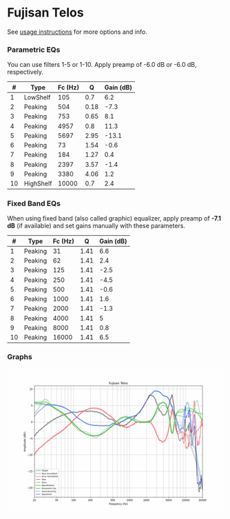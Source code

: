 # Fujisan Telos
See [usage instructions](https://github.com/jaakkopasanen/AutoEq#usage) for more options and info.

### Parametric EQs
You can use filters 1-5 or 1-10. Apply preamp of -6.0 dB or -6.0 dB, respectively.

|   # | Type      |   Fc (Hz) |    Q |   Gain (dB) |
|-----|-----------|-----------|------|-------------|
|   1 | LowShelf  |       105 | 0.7  |         6.2 |
|   2 | Peaking   |       504 | 0.18 |        -7.3 |
|   3 | Peaking   |       753 | 0.65 |         8.1 |
|   4 | Peaking   |      4957 | 0.8  |        11.3 |
|   5 | Peaking   |      5697 | 2.95 |       -13.1 |
|   6 | Peaking   |        73 | 1.54 |        -0.6 |
|   7 | Peaking   |       184 | 1.27 |         0.4 |
|   8 | Peaking   |      2397 | 3.57 |        -1.4 |
|   9 | Peaking   |      3380 | 4.06 |         1.2 |
|  10 | HighShelf |     10000 | 0.7  |         2.4 |

### Fixed Band EQs
When using fixed band (also called graphic) equalizer, apply preamp of **-7.1 dB** (if available) and set gains manually with these parameters.

|   # | Type    |   Fc (Hz) |    Q |   Gain (dB) |
|-----|---------|-----------|------|-------------|
|   1 | Peaking |        31 | 1.41 |         6.6 |
|   2 | Peaking |        62 | 1.41 |         2.4 |
|   3 | Peaking |       125 | 1.41 |        -2.5 |
|   4 | Peaking |       250 | 1.41 |        -4.5 |
|   5 | Peaking |       500 | 1.41 |        -0.6 |
|   6 | Peaking |      1000 | 1.41 |         1.6 |
|   7 | Peaking |      2000 | 1.41 |        -1.3 |
|   8 | Peaking |      4000 | 1.41 |         5   |
|   9 | Peaking |      8000 | 1.41 |         0.8 |
|  10 | Peaking |     16000 | 1.41 |         6.5 |

### Graphs
![](./Fujisan%20Telos.png)
